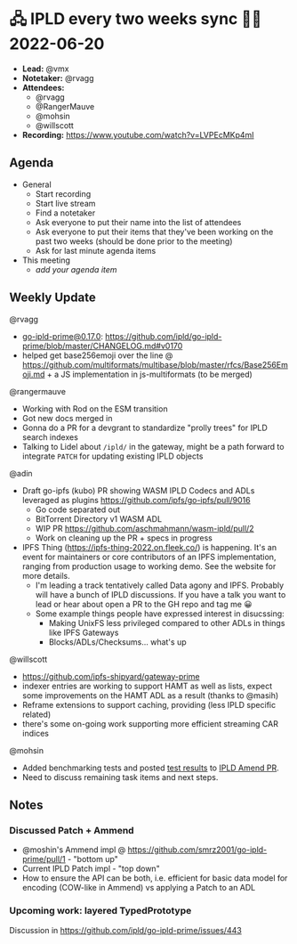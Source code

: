 # 🖧 IPLD every two weeks sync 🙌🏽 2022-06-20


- **Lead:** @vmx
- **Notetaker:** @rvagg
- **Attendees:**
  - @rvagg 
  - @RangerMauve
  - @mohsin
  - @willscott 
- **Recording:** https://www.youtube.com/watch?v=LVPEcMKp4mI


## Agenda

- General
  - Start recording
  - Start live stream
  - Find a notetaker
  - Ask everyone to put their name into the list of attendees
  - Ask everyone to put their items that they've been working on the past two weeks (should be done prior to the meeting)
  - Ask for last minute agenda items
- This meeting
  - _add your agenda item_


## Weekly Update

@rvagg
 - go-ipld-prime@0.17.0: https://github.com/ipld/go-ipld-prime/blob/master/CHANGELOG.md#v0170
 - helped get base256emoji over the line @ https://github.com/multiformats/multibase/blob/master/rfcs/Base256Emoji.md + a JS implementation in js-multiformats (to be merged)

@rangermauve
 - Working with Rod on the ESM transition
 - Got new docs merged in
 - Gonna do a PR for a devgrant to standardize "prolly trees" for IPLD search indexes
 - Talking to Lidel about `/ipld/` in the gateway, might be a path forward to integrate `PATCH` for updating existing IPLD objects

@adin
- Draft go-ipfs (kubo) PR showing WASM IPLD Codecs and ADLs leveraged as plugins https://github.com/ipfs/go-ipfs/pull/9016
  - Go code separated out
  - BitTorrent Directory v1 WASM ADL
  - WIP PR https://github.com/aschmahmann/wasm-ipld/pull/2
  - Work on cleaning up the PR + specs in progress
- IPFS Thing (https://ipfs-thing-2022.on.fleek.co/) is happening. It's an event for maintainers or core contributors of an IPFS implementation, ranging from production usage to working demo. See the website for more details.
    - I'm leading a track tentatively called Data agony and IPFS. Probably will have a bunch of IPLD discussions. If you have a talk you want to lead or hear about open a PR to the GH repo and tag me 😀
    - Some example things people have expressed interest in disucssing:
        - Making UnixFS less privileged compared to other ADLs in things like IPFS Gateways
        - Blocks/ADLs/Checksums... what's up

@willscott 
- https://github.com/ipfs-shipyard/gateway-prime
- indexer entries are working to support HAMT as well as lists, expect some improvements on the HAMT ADL as a result (thanks to @masih)
- Reframe extensions to support caching, providing (less IPLD specific related)
- there's some on-going work supporting more efficient streaming CAR indices

@mohsin
 - Added benchmarking tests and posted [test results](https://github.com/smrz2001/go-ipld-prime/pull/1#issuecomment-1152992683) to [IPLD Amend PR](https://github.com/smrz2001/go-ipld-prime/pull/1).
 - Need to discuss remaining task items and next steps.

## Notes

### Discussed Patch + Ammend

 - @moshin's Ammend impl @ https://github.com/smrz2001/go-ipld-prime/pull/1 - "bottom up"
 - Current IPLD Patch impl - "top down"
 - How to ensure the API can be both, i.e. efficient for basic data model for encoding (COW-like in Ammend) vs applying a Patch to an ADL

### Upcoming work: layered TypedPrototype

Discussion in https://github.com/ipld/go-ipld-prime/issues/443

<!-- After each call, the notetaker submits a PR to https://github.com/ipld/team-mgmt to store the notes on the meeting-notes folder -->

